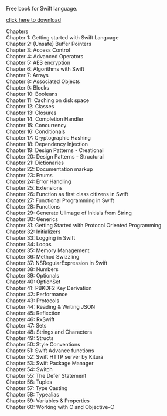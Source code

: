 Free book for Swift language.

[click here to download](https://riptutorial.com/Download/swift-language.pdf)

Chapters<br>
Chapter 1: Getting started with Swift Language<br>
Chapter 2: (Unsafe) Buffer Pointers<br>
Chapter 3: Access Control<br>
Chapter 4: Advanced Operators<br>
Chapter 5: AES encryption<br>
Chapter 6: Algorithms with Swift<br>
Chapter 7: Arrays<br>
Chapter 8: Associated Objects<br>
Chapter 9: Blocks<br>
Chapter 10: Booleans<br>
Chapter 11: Caching on disk space<br>
Chapter 12: Classes<br>
Chapter 13: Closures<br>
Chapter 14: Completion Handler<br>
Chapter 15: Concurrency<br>
Chapter 16: Conditionals<br>
Chapter 17: Cryptographic Hashing<br>
Chapter 18: Dependency Injection<br>
Chapter 19: Design Patterns - Creational<br>
Chapter 20: Design Patterns - Structural<br>
Chapter 21: Dictionaries<br>
Chapter 22: Documentation markup<br>
Chapter 23: Enums<br>
Chapter 24: Error Handling<br>
Chapter 25: Extensions<br>
Chapter 26: Function as first class citizens in Swift<br>
Chapter 27: Functional Programming in Swift<br>
Chapter 28: Functions<br>
Chapter 29: Generate UIImage of Initials from String<br>
Chapter 30: Generics<br>
Chapter 31: Getting Started with Protocol Oriented Programming<br>
Chapter 32: Initializers<br>
Chapter 33: Logging in Swift<br>
Chapter 34: Loops<br>
Chapter 35: Memory Management<br>
Chapter 36: Method Swizzling<br>
Chapter 37: NSRegularExpression in Swift<br>
Chapter 38: Numbers<br>
Chapter 39: Optionals<br>
Chapter 40: OptionSet<br>
Chapter 41: PBKDF2 Key Derivation<br>
Chapter 42: Performance<br>
Chapter 43: Protocols<br>
Chapter 44: Reading & Writing JSON<br>
Chapter 45: Reflection<br>
Chapter 46: RxSwift<br>
Chapter 47: Sets<br>
Chapter 48: Strings and Characters<br>
Chapter 49: Structs<br>
Chapter 50: Style Conventions<br>
Chapter 51: Swift Advance functions<br>
Chapter 52: Swift HTTP server by Kitura<br>
Chapter 53: Swift Package Manager<br>
Chapter 54: Switch<br>
Chapter 55: The Defer Statement<br>
Chapter 56: Tuples<br>
Chapter 57: Type Casting<br>
Chapter 58: Typealias<br>
Chapter 59: Variables & Properties<br>
Chapter 60: Working with C and Objective-C<br>

